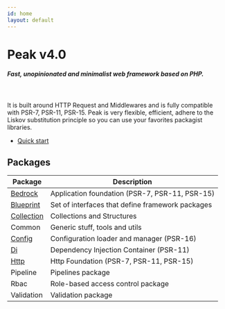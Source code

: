 ```yaml
---
id: home
layout: default
---
```


<h1>Peak <span class="small">v4.0</span></h1>

##### Fast, unopinionated and minimalist web framework based on PHP. 

<br>

It is built around HTTP Request and Middlewares and is fully compatible with PSR-7, PSR-11, PSR-15. Peak is very flexible, efficient, adhere to the Liskov substitution principle so you can use your favorites packagist libraries.

 - [Quick start](quickstart)
 
 
## Packages
<div id="packages"></div>

| Package | Description |
| --- | --- |
| [Bedrock](bedrock) | Application foundation (PSR-7, PSR-11, PSR-15) |
| [Blueprint](blueprint) | Set of interfaces that define framework packages |
| [Collection](collection) | Collections and Structures |
| Common | Generic stuff, tools and utils |
| [Config](config) | Configuration loader and manager (PSR-16) |
| [Di](di) | Dependency Injection Container (PSR-11) |
| [Http](http) | Http Foundation (PSR-7, PSR-11, PSR-15) |
| Pipeline | Pipelines package |
| Rbac | Role-based access control package |
| Validation | Validation package |


